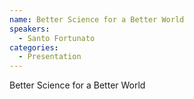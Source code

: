 ```yaml
--- 
name: Better Science for a Better World
speakers: 
  - Santo Fortunato
categories:
  - Presentation
---
```


Better Science for a Better World
